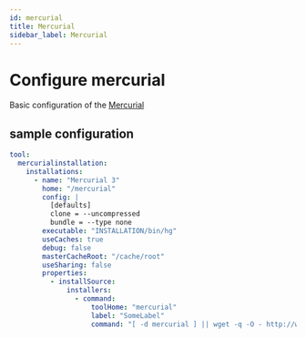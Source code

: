 ```yaml
---
id: mercurial
title: Mercurial
sidebar_label: Mercurial
---
```


# Configure mercurial

Basic configuration of the [Mercurial](https://plugins.jenkins.io/mercurial)

## sample configuration

```yaml
tool:
  mercurialinstallation:
    installations:
      - name: "Mercurial 3"
        home: "/mercurial"
        config: |
          [defaults]
          clone = --uncompressed
          bundle = --type none
        executable: "INSTALLATION/bin/hg"
        useCaches: true
        debug: false
        masterCacheRoot: "/cache/root"
        useSharing: false
        properties:
          - installSource:
              installers:
                - command:
                    toolHome: "mercurial"
                    label: "SomeLabel"
                    command: "[ -d mercurial ] || wget -q -O - http://www.archlinux.org/packages/extra/x86_64/mercurial/download/ | xzcat | tar xvf -"
```
